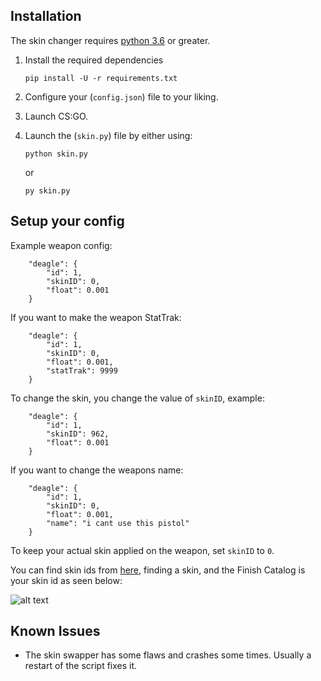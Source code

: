 ## Installation
The skin changer requires [python 3.6](https://www.python.org/downloads/release/python-360/) or greater.

1. Install the required dependencies

    ```
    pip install -U -r requirements.txt
    ```
2. Configure your (`config.json`) file to your liking.

3. Launch CS:GO.

4. Launch the (`skin.py`) file by either using:

    ```
    python skin.py
    ```
    or
    ```
    py skin.py
    ```

## Setup your config
Example weapon config:
```
    "deagle": {
        "id": 1,
        "skinID": 0,
        "float": 0.001
    }
```
If you want to make the weapon StatTrak: 
```
    "deagle": {
        "id": 1,
        "skinID": 0,
        "float": 0.001,
        "statTrak": 9999
    }
```
To change the skin, you change the value of `skinID`, example:
```
    "deagle": {
        "id": 1,
        "skinID": 962,
        "float": 0.001
    }
```
If you want to change the weapons name:
```
    "deagle": {
        "id": 1,
        "skinID": 0,
        "float": 0.001,
        "name": "i cant use this pistol"
    }
```

To keep your actual skin applied on the weapon, set `skinID` to `0`.

You can find skin ids from [here](https://csgostash.com/), finding a skin, and the Finish Catalog is your skin id as seen below:

![alt text](https://github.com/donato-fiore/csgo-skin-swapper/blob/main/skinid.png?raw=true)

## Known Issues
  * The skin swapper has some flaws and crashes some times. Usually a restart of the script fixes it.

